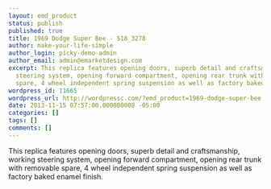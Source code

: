 ```yaml
---
layout: emd_product
status: publish
published: true
title: 1969 Dodge Super Bee - S18_3278
author: make-your-life-simple
author_login: picky-demo-admin
author_email: admin@emarketdesign.com
excerpt: This replica features opening doors, superb detail and craftsmanship, working
  steering system, opening forward compartment, opening rear trunk with removable
  spare, 4 wheel independent spring suspension as well as factory baked enamel finish.
wordpress_id: 11665
wordpress_url: http://wordpressc.com/?emd_product=1969-dodge-super-bee
date: 2013-11-15 07:57:00.000000000 -05:00
categories: []
tags: []
comments: []
---
```

This replica features opening doors, superb detail and craftsmanship, working steering system, opening forward compartment, opening rear trunk with removable spare, 4 wheel independent spring suspension as well as factory baked enamel finish.
